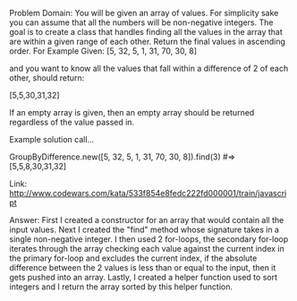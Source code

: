 Problem Domain: You will be given an array of values. For simplicity sake you can assume that all the numbers will be non-negative integers. The goal is to create a class that handles finding all the values in the array that are within a given range of each other. Return the final values in ascending order. For Example Given:
[5, 32, 5, 1, 31, 70, 30, 8]

and you want to know all the values that fall within a difference of 2 of each other, should return:

[5,5,30,31,32]

If an empty array is given, then an empty array should be returned regardless of the value passed in.

Example solution call...

GroupByDifference.new([5, 32, 5, 1, 31, 70, 30, 8]).find(3) #=> [5,5,8,30,31,32]

Link: http://www.codewars.com/kata/533f854e8fedc222fd000001/train/javascript

Answer: First I created a constructor for an array that would contain all the input values. Next I created the "find" method whose signature takes in a single non-negative integer. I then used 2 for-loops, the secondary for-loop iterates through the array checking each value against the current index in the primary for-loop and excludes the current index, if the absolute difference between the 2 values is less than or equal to the input, then it gets pushed into an array. Lastly, I created a helper function used to sort integers and I return the array sorted by this helper function.
